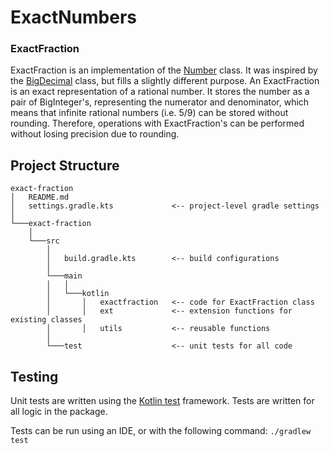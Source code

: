 # ExactNumbers

### ExactFraction
ExactFraction is an implementation of the [Number](https://docs.oracle.com/javase/8/docs/api/java/lang/Number.html) class.
It was inspired by the [BigDecimal](https://docs.oracle.com/javase/8/docs/api/java/math/BigDecimal.html) class, but fills a slightly different purpose.
An ExactFraction is an exact representation of a rational number.
It stores the number as a pair of BigInteger's, representing the numerator and denominator, which means that infinite rational numbers (i.e. 5/9) can be stored without rounding.
Therefore, operations with ExactFraction's can be performed without losing precision due to rounding.

## Project Structure
```
exact-fraction
│   README.md
│   settings.gradle.kts             <-- project-level gradle settings
│
└───exact-fraction
    │
    └───src
        │
        │   build.gradle.kts        <-- build configurations
        │
        └───main
        │   │
        │   └───kotlin
        │       │   exactfraction   <-- code for ExactFraction class
        │       │   ext             <-- extension functions for existing classes
        │       │   utils           <-- reusable functions
        │      
        └───test                    <-- unit tests for all code
```

## Testing
Unit tests are written using the [Kotlin test](https://kotlinlang.org/api/latest/kotlin.test/) framework.
Tests are written for all logic in the package.

Tests can be run using an IDE, or with the following command:
`./gradlew test`

